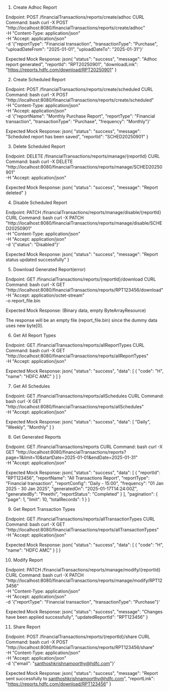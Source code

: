1. Create Adhoc Report

Endpoint: POST /financialTransactions/reports/create/adhoc
CURL Command:
bash
curl -X POST "http://localhost:8080/financialTransactions/reports/create/adhoc" \
-H "Content-Type: application/json" \
-H "Accept: application/json" \
-d '{"reportType": "Financial transaction", "transactionType": "Purchase", "uploadDateFrom": "2025-01-01", "uploadDateTo": "2025-01-31"}'

Expected Mock Response:
json{
"status": "success",
"message": "Adhoc report generated",
"reportId": "RPT20250901",
"downloadLink": "https://reports.hdfc.com/download/RPT20250901"
}


2. Create Scheduled Report

Endpoint: POST /financialTransactions/reports/create/scheduled
CURL Command:
bash
curl -X POST "http://localhost:8080/financialTransactions/reports/create/scheduled" \
-H "Content-Type: application/json" \
-H "Accept: application/json" \
-d '{"reportName": "Monthly Purchase Report", "reportType": "Financial transaction", "transactionType": "Purchase", "frequency": "Monthly"}'

Expected Mock Response:
json{
"status": "success",
"message": "Scheduled report has been saved",
"reportId": "SCHED20250901"
}


3. Delete Scheduled Report

Endpoint: DELETE /financialTransactions/reports/manage/{reportId}
CURL Command:
bash
curl -X DELETE "http://localhost:8080/financialTransactions/reports/manage/SCHED20250901" \
-H "Accept: application/json"

Expected Mock Response:
json{
"status": "success",
"message": "Report deleted"
}


4. Disable Scheduled Report

Endpoint: PATCH /financialTransactions/reports/manage/disable/{reportId}
CURL Command:
bash
curl -X PATCH "http://localhost:8080/financialTransactions/reports/manage/disable/SCHED20250901" \
-H "Content-Type: application/json" \
-H "Accept: application/json" \
-d '{"status": "Disabled"}'

Expected Mock Response:
json{
"status": "success",
"message": "Report status updated successfully"
}


5. Download Generated Report(error)

Endpoint: GET /financialTransactions/reports/{reportId}/download
CURL Command:
bash
curl -X GET "http://localhost:8080/financialTransactions/reports/RPT123456/download" \
-H "Accept: application/octet-stream" \
-o report_file.bin

Expected Mock Response: (Binary data, empty ByteArrayResource)

The response will be an empty file (report_file.bin) since the dummy data uses new byte[0].



6. Get All Report Types

Endpoint: GET /financialTransactions/reports/allReportTypes
CURL Command:
bash
curl -X GET "http://localhost:8080/financialTransactions/reports/allReportTypes" \
-H "Accept: application/json"

Expected Mock Response:
json{
"status": "success",
"data": [
{
"code": "H",
"name": "HDFC AMC"
}
]
}


7. Get All Schedules

Endpoint: GET /financialTransactions/reports/allSchedules
CURL Command:
bash
curl -X GET "http://localhost:8080/financialTransactions/reports/allSchedules" \
-H "Accept: application/json"

Expected Mock Response:
json{
"status": "success",
"data": [
"Daily",
"Weekly",
"Monthly"
]
}


8. Get Generated Reports

Endpoint: GET /financialTransactions/reports
CURL Command:
bash
curl -X GET "http://localhost:8080/financialTransactions/reports?page=1&limit=10&startDate=2025-01-01&endDate=2025-01-31" \
-H "Accept: application/json"

Expected Mock Response:
json{
"status": "success",
"data": [
{
"reportId": "RPT123456",
"reportName": "All Transactions Report",
"reportType": "Financial transaction",
"reportConfig": "Daily - 15:00",
"frequency": "01 Jan 2025 - 30 Jan 2025",
"generatedOn": "2025-01-17T14:24:00Z",
"generatedBy": "Preethi",
"reportStatus": "Completed"
}
],
"pagination": {
"page": 1,
"limit": 10,
"totalRecords": 1
}
}


9. Get Report Transaction Types

Endpoint: GET /financialTransactions/reports/allTransactionTypes
CURL Command:
bash
curl -X GET "http://localhost:8080/financialTransactions/reports/allTransactionTypes" \
-H "Accept: application/json"

Expected Mock Response:
json{
"status": "success",
"data": [
{
"code": "H",
"name": "HDFC AMC"
}
]
}


10. Modify Report

Endpoint: PATCH /financialTransactions/reports/manage/modify/{reportId}
CURL Command:
bash
curl -X PATCH "http://localhost:8080/financialTransactions/reports/manage/modify/RPT123456" \
-H "Content-Type: application/json" \
-H "Accept: application/json" \
-d '{"reportType": "Financial transaction", "transactionType": "Purchase"}'

Expected Mock Response:
json{
"status": "success",
"message": "Changes have been applied successfully",
"updatedReportId": "RPT123456"
}


11. Share Report

Endpoint: POST /financialTransactions/reports/{reportId}/share
CURL Command:
bash
curl -X POST "http://localhost:8080/financialTransactions/reports/RPT123456/share" \
-H "Content-Type: application/json" \
-H "Accept: application/json" \
-d '{"email": "santhoshkrishnamoorthy@hdfc.com"}'

Expected Mock Response:
json{
"status": "success",
"message": "Report sent successfully to santhoshkrishnamoorthy@hdfc.com",
"reportLink": "https://reports.hdfc.com/download/RPT123456"
}